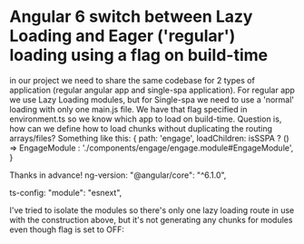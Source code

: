 
# Angular 6 switch between Lazy Loading and Eager ('regular') loading using a flag on build-time

in our project we need to share the same codebase for 2 types of application (regular angular app and single-spa application). For regular app we use Lazy Loading modules, but for Single-spa we need to use a 'normal' loading with only one main.js file.
We have that flag specified in environment.ts so we know which app to load on build-time. Question is, how can we define how to load chunks without duplicating the routing arrays/files? Something like this:
{
        path: 'engage',
        loadChildren: isSSPA ? () => EngageModule :  './components/engage/engage.module#EngageModule',
      }

Thanks in advance!
ng-version:
"@angular/core": "^6.1.0",

ts-config:
"module": "esnext",

I've tried to isolate the modules so there's only one lazy loading route in use with the construction above, but it's not generating any chunks for modules even though flag is set to OFF:


        